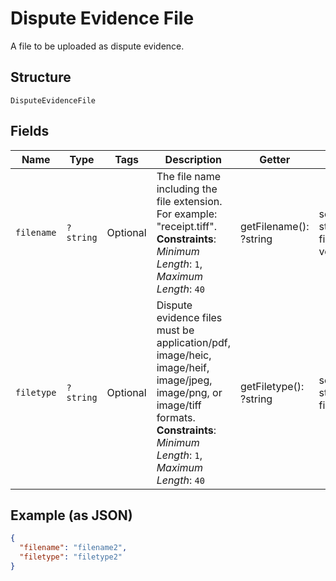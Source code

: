 
# Dispute Evidence File

A file to be uploaded as dispute evidence.

## Structure

`DisputeEvidenceFile`

## Fields

| Name | Type | Tags | Description | Getter | Setter |
|  --- | --- | --- | --- | --- | --- |
| `filename` | `?string` | Optional | The file name including the file extension. For example: "receipt.tiff".<br>**Constraints**: *Minimum Length*: `1`, *Maximum Length*: `40` | getFilename(): ?string | setFilename(?string filename): void |
| `filetype` | `?string` | Optional | Dispute evidence files must be application/pdf, image/heic, image/heif, image/jpeg, image/png, or image/tiff formats.<br>**Constraints**: *Minimum Length*: `1`, *Maximum Length*: `40` | getFiletype(): ?string | setFiletype(?string filetype): void |

## Example (as JSON)

```json
{
  "filename": "filename2",
  "filetype": "filetype2"
}
```

